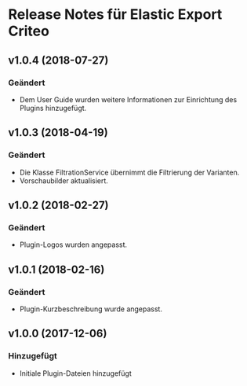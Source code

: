 # Release Notes für Elastic Export Criteo

## v1.0.4 (2018-07-27)

### Geändert
- Dem User Guide wurden weitere Informationen zur Einrichtung des Plugins hinzugefügt.

## v1.0.3 (2018-04-19)

### Geändert
- Die Klasse FiltrationService übernimmt die Filtrierung der Varianten.
- Vorschaubilder aktualisiert.

## v1.0.2 (2018-02-27)

### Geändert
- Plugin-Logos wurden angepasst.

## v1.0.1 (2018-02-16)

### Geändert
- Plugin-Kurzbeschreibung wurde angepasst.

## v1.0.0 (2017-12-06)

### Hinzugefügt
- Initiale Plugin-Dateien hinzugefügt
